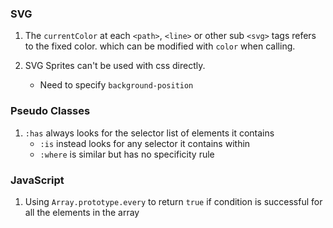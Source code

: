 
### SVG

1. The `currentColor` at each `<path>`, `<line>` or other sub `<svg>` tags refers to the fixed color. which can be modified with `color` when calling.

2. SVG Sprites can't be used with css directly.
    - Need to specify `background-position`

### Pseudo Classes

1. `:has` always looks for the selector list of elements it contains
    - `:is` instead looks for any selector it contains within
    - `:where` is similar but has no specificity rule

### JavaScript

1. Using `Array.prototype.every` to return `true` if condition is successful for all the elements in the array